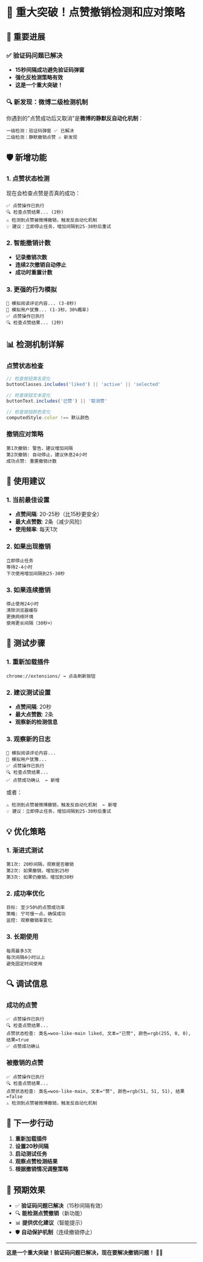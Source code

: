 # 🎯 重大突破！点赞撤销检测和应对策略

## 🎉 重要进展

### ✅ 验证码问题已解决
- **15秒间隔成功避免验证码弹窗**
- **强化反检测策略有效**
- **这是一个重大突破！**

### 🔍 新发现：微博二级检测机制

你遇到的"点赞成功后又取消"是**微博的静默反自动化机制**：

```
一级检测：验证码弹窗 ✅ 已解决
二级检测：静默撤销点赞 ⚠️ 新发现
```

## 🛡️ 新增功能

### 1. 点赞状态检测
现在会检查点赞是否真的成功：
```
✅ 点赞操作已执行
🔍 检查点赞结果... (2秒)
⚠️ 检测到点赞被微博撤销，触发反自动化机制
💡 建议：立即停止任务，增加间隔到25-30秒后重试
```

### 2. 智能撤销计数
- **记录撤销次数**
- **连续2次撤销自动停止**
- **成功时重置计数**

### 3. 更强的行为模拟
```
📖 模拟阅读评论内容... (3-8秒)
🤔 模拟用户犹豫... (1-3秒，30%概率)
✅ 点赞操作已执行
🔍 检查点赞结果... (2秒)
```

## 📊 检测机制详解

### 点赞状态检查
```typescript
// 检查按钮类名变化
buttonClasses.includes('liked') || 'active' || 'selected'

// 检查按钮文本变化
buttonText.includes('已赞') || '取消赞'

// 检查按钮颜色变化
computedStyle.color !== 默认颜色
```

### 撤销应对策略
```
第1次撤销: 警告，建议增加间隔
第2次撤销: 自动停止，建议休息24小时
成功点赞: 重置撤销计数
```

## 🎯 使用建议

### 1. 当前最佳设置
- **点赞间隔**: 20-25秒（比15秒更安全）
- **最大点赞数**: 2条（减少风险）
- **使用频率**: 每天1次

### 2. 如果出现撤销
```
立即停止任务
等待2-4小时
下次使用增加间隔到25-30秒
```

### 3. 如果连续撤销
```
停止使用24小时
清除浏览器缓存
更换网络环境
使用更长间隔（30秒+）
```

## 🧪 测试步骤

### 1. 重新加载插件
```
chrome://extensions/ → 点击刷新按钮
```

### 2. 建议测试设置
- **点赞间隔**: 20秒
- **最大点赞数**: 2条
- **观察新的检测信息**

### 3. 观察新的日志
```
📖 模拟阅读评论内容...
🤔 模拟用户犹豫...
✅ 点赞操作已执行
🔍 检查点赞结果...
✅ 点赞成功确认  ← 新增
```

或者：
```
⚠️ 检测到点赞被微博撤销，触发反自动化机制  ← 新增
💡 建议：立即停止任务，增加间隔到25-30秒后重试
```

## 💡 优化策略

### 1. 渐进式测试
```
第1次: 20秒间隔，观察是否撤销
第2次: 如果撤销，增加到25秒
第3次: 如果仍撤销，增加到30秒
```

### 2. 成功率优化
```
目标: 至少50%的点赞成功率
策略: 宁可慢一点，确保成功
监控: 观察撤销率变化
```

### 3. 长期使用
```
每周最多3次
每次间隔4小时以上
避免固定时间使用
```

## 🔍 调试信息

### 成功的点赞
```
✅ 点赞操作已执行
🔍 检查点赞结果...
点赞状态检查: 类名=woo-like-main liked, 文本="已赞", 颜色=rgb(255, 0, 0), 结果=true
✅ 点赞成功确认
```

### 被撤销的点赞
```
✅ 点赞操作已执行
🔍 检查点赞结果...
点赞状态检查: 类名=woo-like-main, 文本="赞", 颜色=rgb(51, 51, 51), 结果=false
⚠️ 检测到点赞被微博撤销，触发反自动化机制
```

## 🚀 下一步行动

1. **重新加载插件**
2. **设置20秒间隔**
3. **启动测试任务**
4. **观察点赞检测结果**
5. **根据撤销情况调整策略**

## 🎯 预期效果

- ✅ **验证码问题已解决**（15秒间隔有效）
- 🔍 **能检测点赞撤销**（新功能）
- 📊 **提供优化建议**（智能提示）
- 🛡️ **自动保护机制**（连续撤销停止）

---

**这是一个重大突破！验证码问题已解决，现在要解决撤销问题！** 🎯✨
